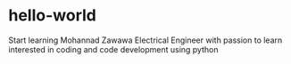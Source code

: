 # hello-world
Start learning
Mohannad Zawawa
Electrical Engineer with passion to learn 
interested in coding and code development using python
